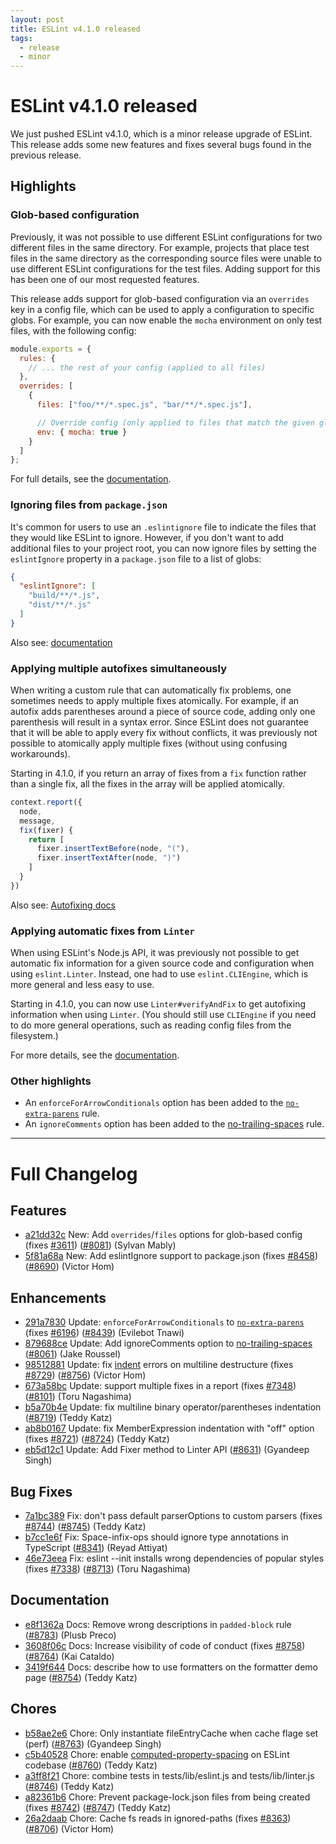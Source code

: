 ```yaml
---
layout: post
title: ESLint v4.1.0 released
tags:
  - release
  - minor
---
```

# ESLint v4.1.0 released

We just pushed ESLint v4.1.0, which is a minor release upgrade of ESLint. This release adds some new features and fixes several bugs found in the previous release.

## Highlights

### Glob-based configuration

Previously, it was not possible to use different ESLint configurations for two different files in the same directory. For example, projects that place test files in the same directory as the corresponding source files were unable to use different ESLint configurations for the test files. Adding support for this has been one of our most requested features.

This release adds support for glob-based configuration via an `overrides` key in a config file, which can be used to apply a configuration to specific globs. For example, you can now enable the `mocha` environment on only test files, with the following config:

```js
module.exports = {
  rules: {
    // ... the rest of your config (applied to all files)
  },
  overrides: [
    {
      files: ["foo/**/*.spec.js", "bar/**/*.spec.js"],

      // Override config (only applied to files that match the given globs)
      env: { mocha: true }
    }
  ]
};
```

For full details, see the [documentation](/docs/user-guide/configuring#configuration-based-on-glob-patterns).

### Ignoring files from `package.json`

It's common for users to use an `.eslintignore` file to indicate the files that they would like ESLint to ignore. However, if you don't want to add additional files to your project root, you can now ignore files by setting the `eslintIgnore` property in a `package.json` file to a list of globs:

```json
{
  "eslintIgnore": [
    "build/**/*.js",
    "dist/**/*.js"
  ]
}
```

Also see: [documentation](/docs/user-guide/configuring#ignoring-files-and-directories)

### Applying multiple autofixes simultaneously

When writing a custom rule that can automatically fix problems, one sometimes needs to apply multiple fixes atomically. For example, if an autofix adds parentheses around a piece of source code, adding only one parenthesis will result in a syntax error. Since ESLint does not guarantee that it will be able to apply every fix without conflicts, it was previously not possible to atomically apply multiple fixes (without using confusing workarounds).

Starting in 4.1.0, if you return an array of fixes from a `fix` function rather than a single fix, all the fixes in the array will be applied atomically.

```js
context.report({
  node,
  message,
  fix(fixer) {
    return [
      fixer.insertTextBefore(node, "("),
      fixer.insertTextAfter(node, ")")
    ]
  }
})
```

Also see: [Autofixing docs](/docs/developer-guide/working-with-rules#applying-fixes)

### Applying automatic fixes from `Linter`

When using ESLint's Node.js API, it was previously not possible to get automatic fix information for a given source code and configuration when using `eslint.Linter`. Instead, one had to use `eslint.CLIEngine`, which is more general and less easy to use.

Starting in 4.1.0, you can now use `Linter#verifyAndFix` to get autofixing information when using `Linter`. (You should still use `CLIEngine` if you need to do more general operations, such as reading config files from the filesystem.)

For more details, see the [documentation](/docs/developer-guide/nodejs-api#verifyandfix).

### Other highlights

* An `enforceForArrowConditionals` option has been added to the [`no-extra-parens`](/docs/rules/no-extra-parens) rule.
* An `ignoreComments` option has been added to the [no-trailing-spaces](/docs/rules/no-trailing-spaces) rule.

---

# Full Changelog

## Features


* [a21dd32c](https://github.com/eslint/eslint/commit/a21dd32c) New: Add `overrides`/`files` options for glob-based config (fixes [#3611](https://github.com/eslint/eslint/issues/3611)) ([#8081](https://github.com/eslint/eslint/issues/8081)) (Sylvan Mably)
* [5f81a68a](https://github.com/eslint/eslint/commit/5f81a68a) New: Add eslintIgnore support to package.json (fixes [#8458](https://github.com/eslint/eslint/issues/8458)) ([#8690](https://github.com/eslint/eslint/issues/8690)) (Victor Hom)




## Enhancements


* [291a7830](https://github.com/eslint/eslint/commit/291a7830) Update: `enforceForArrowConditionals` to [`no-extra-parens`](/docs/rules/no-extra-parens) (fixes [#6196](https://github.com/eslint/eslint/issues/6196)) ([#8439](https://github.com/eslint/eslint/issues/8439)) (Evilebot Tnawi)
* [879688ce](https://github.com/eslint/eslint/commit/879688ce) Update: Add ignoreComments option to [no-trailing-spaces](/docs/rules/no-trailing-spaces) ([#8061](https://github.com/eslint/eslint/issues/8061)) (Jake Roussel)
* [98512881](https://github.com/eslint/eslint/commit/98512881) Update: fix [indent](/docs/rules/indent) errors on multiline destructure (fixes [#8729](https://github.com/eslint/eslint/issues/8729)) ([#8756](https://github.com/eslint/eslint/issues/8756)) (Victor Hom)
* [673a58bc](https://github.com/eslint/eslint/commit/673a58bc) Update: support multiple fixes in a report (fixes [#7348](https://github.com/eslint/eslint/issues/7348)) ([#8101](https://github.com/eslint/eslint/issues/8101)) (Toru Nagashima)
* [b5a70b4e](https://github.com/eslint/eslint/commit/b5a70b4e) Update: fix multiline binary operator/parentheses indentation ([#8719](https://github.com/eslint/eslint/issues/8719)) (Teddy Katz)
* [ab8b0167](https://github.com/eslint/eslint/commit/ab8b0167) Update: fix MemberExpression indentation with "off" option (fixes [#8721](https://github.com/eslint/eslint/issues/8721)) ([#8724](https://github.com/eslint/eslint/issues/8724)) (Teddy Katz)
* [eb5d12c1](https://github.com/eslint/eslint/commit/eb5d12c1) Update: Add Fixer method to Linter API ([#8631](https://github.com/eslint/eslint/issues/8631)) (Gyandeep Singh)




## Bug Fixes


* [7a1bc389](https://github.com/eslint/eslint/commit/7a1bc389) Fix: don't pass default parserOptions to custom parsers (fixes [#8744](https://github.com/eslint/eslint/issues/8744)) ([#8745](https://github.com/eslint/eslint/issues/8745)) (Teddy Katz)
* [b7cc1e6f](https://github.com/eslint/eslint/commit/b7cc1e6f) Fix: Space-infix-ops should ignore type annotations in TypeScript ([#8341](https://github.com/eslint/eslint/issues/8341)) (Reyad Attiyat)
* [46e73eea](https://github.com/eslint/eslint/commit/46e73eea) Fix: eslint --init installs wrong dependencies of popular styles (fixes [#7338](https://github.com/eslint/eslint/issues/7338)) ([#8713](https://github.com/eslint/eslint/issues/8713)) (Toru Nagashima)




## Documentation


* [e8f1362a](https://github.com/eslint/eslint/commit/e8f1362a) Docs: Remove wrong descriptions in `padded-block` rule ([#8783](https://github.com/eslint/eslint/issues/8783)) (Plusb Preco)
* [3608f06c](https://github.com/eslint/eslint/commit/3608f06c) Docs: Increase visibility of code of conduct (fixes [#8758](https://github.com/eslint/eslint/issues/8758)) ([#8764](https://github.com/eslint/eslint/issues/8764)) (Kai Cataldo)
* [3419f644](https://github.com/eslint/eslint/commit/3419f644) Docs: describe how to use formatters on the formatter demo page ([#8754](https://github.com/eslint/eslint/issues/8754)) (Teddy Katz)








## Chores


* [b58ae2e6](https://github.com/eslint/eslint/commit/b58ae2e6) Chore: Only instantiate fileEntryCache when cache flage set (perf) ([#8763](https://github.com/eslint/eslint/issues/8763)) (Gyandeep Singh)
* [c5b40528](https://github.com/eslint/eslint/commit/c5b40528) Chore: enable [computed-property-spacing](/docs/rules/computed-property-spacing) on ESLint codebase ([#8760](https://github.com/eslint/eslint/issues/8760)) (Teddy Katz)
* [a3ff8f21](https://github.com/eslint/eslint/commit/a3ff8f21) Chore: combine tests in tests/lib/eslint.js and tests/lib/linter.js ([#8746](https://github.com/eslint/eslint/issues/8746)) (Teddy Katz)
* [a82361b6](https://github.com/eslint/eslint/commit/a82361b6) Chore: Prevent package-lock.json files from being created (fixes [#8742](https://github.com/eslint/eslint/issues/8742)) ([#8747](https://github.com/eslint/eslint/issues/8747)) (Teddy Katz)
* [26a2daab](https://github.com/eslint/eslint/commit/26a2daab) Chore: Cache fs reads in ignored-paths (fixes [#8363](https://github.com/eslint/eslint/issues/8363)) ([#8706](https://github.com/eslint/eslint/issues/8706)) (Victor Hom)
